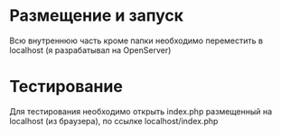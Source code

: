 # Размещение  и запуск
Всю внутреннюю часть кроме папки необходимо переместить в localhost (я разрабатывал на OpenServer)

# Тестирование
Для тестирования необходимо открыть index.php размещенный на localhost (из браузера), по ссылке localhost/index.php
